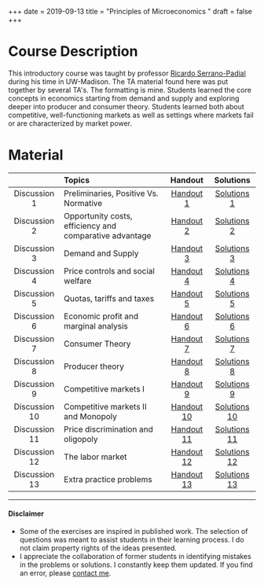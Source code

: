 +++
date = 2019-09-13
title = "Principles of Microeconomics "
draft = false
+++

# Course Description

This introductory course was taught by professor [Ricardo Serrano-Padial](https://www.serrano-padial.com) during his time in UW-Madison. The TA material found here was put together by several TA's. The formatting is mine. Students learned the core concepts in economics starting from demand and supply and exploring deeper into producer and consumer theory. Students learned both about competitive, well-functioning markets as well as settings where markets fail or are characterized by  market power.


# Material

|  | Topics | Handout | Solutions |
|:---:|:---|:---:|:---:|
| Discussion 1 | Preliminaries, Positive Vs. Normative | [Handout 1](https://www.dropbox.com/s/tuo5zbdnsv1huq3/Handout_1_s15.pdf?raw=1) | [Solutions 1](https://www.dropbox.com/s/q0u3foni0gbw06v/Handout_1_sol_s15.pdf?raw=1) |
| Discussion 2 | Opportunity costs, efficiency and comparative advantage | [Handout 2](https://www.dropbox.com/s/h9qtsx3toeyy9vb/Handout_2_s15.pdf?raw=1) | [Solutions 2](https://www.dropbox.com/s/629g8byz7j14wna/Handout_2_sol_s15.pdf?raw=1) |
| Discussion 3 | Demand and Supply | [Handout 3](https://www.dropbox.com/s/15bbt6wwzwogfmi/Handout_3_s15.pdf?raw=1) | [Solutions 3](https://www.dropbox.com/s/6q1gqi121mgvbbe/Handout_3_sol_s15.pdf?raw=1) |
| Discussion 4 | Price controls and social welfare | [Handout 4](https://www.dropbox.com/s/0wy4hl2etti704n/Handout_4_s15.pdf?raw=1) | [Solutions 4](https://www.dropbox.com/s/xq109h54inv68ix/Handout_4_sol_s15.pdf?raw=1) |
| Discussion 5 | Quotas, tariffs and taxes| [Handout 5](https://www.dropbox.com/s/atp0fzuehiegi4e/Handout_5_s15.pdf?raw=1) | [Solutions 5](https://www.dropbox.com/s/2flqinmcm3xill1/Handout_5_sol_s15.pdf?raw=1) |
| Discussion 6 | Economic profit and marginal analysis | [Handout 6](https://www.dropbox.com/s/xzag1z6z2o1khae/Handout_6_s15.pdf?raw=1) | [Solutions 6](https://www.dropbox.com/s/csy3a3uq8cbjo8w/Handout_6_sol_s15.pdf?raw=1) |
| Discussion 7 | Consumer Theory  | [Handout 7](https://www.dropbox.com/s/wb69ubxkn0x59yh/Handout_7_s15.pdf?raw=1) | [Solutions 7](https://www.dropbox.com/s/oylaxnz7wumsujm/Handout_7_sol_s15.pdf?raw=1) |
| Discussion 8 | Producer theory  | [Handout 8](https://www.dropbox.com/s/x5slkrhfgep7dri/Handout_8_s15.pdf?raw=1) | [Solutions 8](https://www.dropbox.com/s/z3i9f1jbso739uv/Handout_8_sol_s15.pdf?raw=1) |
| Discussion 9 | Competitive markets I | [Handout 9](https://www.dropbox.com/s/rwcb5ff7ekdgrhi/Handout_9_s15.pdf?raw=1) | [Solutions 9](https://www.dropbox.com/s/nfagqd7ukoijtkc/Handout_9_sol_s15.pdf?raw=1) |
| Discussion 10 | Competitive markets II and Monopoly | [Handout 10](https://www.dropbox.com/s/r62gr6vak4i81x5/Handout_10_s15.pdf?raw=1) | [Solutions 10](https://www.dropbox.com/s/h61azg3ubi56gce/Handout_10_sol_s15.pdf?raw=1) |
| Discussion 11 | Price discrimination and oligopoly | [Handout 11](https://www.dropbox.com/s/zxos9btm0jtxvp7/Handout_11_s15.pdf?raw=1) | [Solutions 11](https://www.dropbox.com/s/yoaey8yax3yri7n/Handout_11_sol_s15.pdf?raw=1) |
| Discussion 12 | The labor market | [Handout 12](https://www.dropbox.com/s/m24oft7jqji2t6n/Handout_12_s15.pdf?raw=1) | [Solutions 12](https://www.dropbox.com/s/lccwxacjrq7ebqi/Handout_12_sol_s15.pdf?raw=1) |
| Discussion 13 | Extra practice problems | [Handout 13](https://www.dropbox.com/s/l4q6ssivdu95c24/Handout_13_s15.pdf?raw=1) | [Solutions 13](https://www.dropbox.com/s/z1upgg3bfuy8lli/Handout_13_sol_s15.pdf?raw=1) |

---
#### Disclaimer
* Some of the exercises are inspired in published work. The selection of questions was meant to assist students in their learning process. I do not claim property rights of the ideas presented.
* I appreciate the collaboration of former students in identifying mistakes in the problems or solutions. I constantly keep them updated. If you find an error, please [contact me](mailto:gamartinez@wisc.edu).
